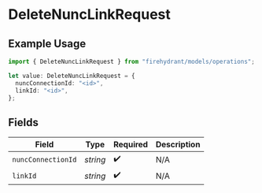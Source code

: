 # DeleteNuncLinkRequest

## Example Usage

```typescript
import { DeleteNuncLinkRequest } from "firehydrant/models/operations";

let value: DeleteNuncLinkRequest = {
  nuncConnectionId: "<id>",
  linkId: "<id>",
};
```

## Fields

| Field              | Type               | Required           | Description        |
| ------------------ | ------------------ | ------------------ | ------------------ |
| `nuncConnectionId` | *string*           | :heavy_check_mark: | N/A                |
| `linkId`           | *string*           | :heavy_check_mark: | N/A                |